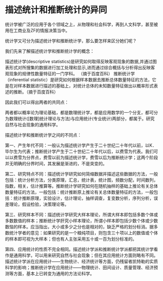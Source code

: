 # 描述统计和推断统计的异同

统计学被广泛的应用于各个领域之上，从物理和社会科学，再到人文科学，甚至被用在工商业及ZF的情报决策当中。

统计学又可分为描述统计学和推断统计学，那么要怎样来区分她们呢？  

我们先来了解描述统计学和推断统计学的概念：

描述统计学(descriptive statistics)是研究如何取得反映客观现象的数据,并通过图表形式对所搜集的数据进行加工处理和显示,进而通过综合概括与分析得出反映客观现象的规律性数量特征的一门学科。 （摘于百度百科）
推断统计学（inferential statistic）是研究如何根据样本数据去推断总体数量特征的方法，它是在对样本数据进行描述的基础上，对统计总体的未知数量特征做出以概率形式表述的推断。（摘于百度百科）

因此我们可以得出两者的共同点：

两者都以概率论为理论基础，都是数理统计学，都是应用数学的一个分支，都可分为数理统计([数理]统计理论与方法)与应用统计(专业统计)两部分，都属于。研究自然与社会现象的通用科学。

描述统计学和推断统计学之间的不同点：

第一、产生年代不同：一般认为描述统计学产生于二十世纪二十年代以前，以K．毕尔生为代表；推断统计学产生于二十世纪二十年代以后，以费雪为代表。我们可以以费雪为分界点，费雪以前为描述统计学，费雪以后为推断统计学；这两个阶段并无明确的分界时间，其发展是渐进的，不是突变的。

第二、研究特点不同：描述统计学研究如何简缩数据并描述这些数据的方法，一般包括：统计分析方法，分类原理，汇总，统计表，统计图，频数分配，时间数列，指数，相关，估计推算等。推断统计学研究如何在随机抽样的基础上推论有关总体数量特征的方法，一般包括：统计推断原上推论有关总体数量特征的方法，一般包括：统计推断原理，实验设计，估计理论，抽样调查，复变数分析，序列分析，误差理论，假设检验，决策理论等。

第三、研究样本不同：描述统计学研究大样本理论，所谓大样本即包括多数个体或多数数值的样本；推断统计学肝究小样本理论，所谓小样本即包括少数个体或少数数恼的样本。应当指出，大小或多少之分也是相对的，缺乏严格的划分标消。据多数统汁学者的意见：如果研究的是一个粮纯项目，则包含三十项以上的数值或个体的样本即可视为大样本；但也有人主张采用五十或一百为划分标准的。

第四、应用统计的性质不完全相同。描述统计学派和推断统计学派都把其统计学看作是通用科学，可以用来研究自然与社会现象；但在其应用统计方面则略有不同。描述统计学派在应用统计——生物统计、经济统计等方面，仍残留者凯特勒的实质科学的影响；推断统计学在应用统计——物理统计、田间设计、质量管理、经济预测等方面，基本上已转变为通用的方法论科学。